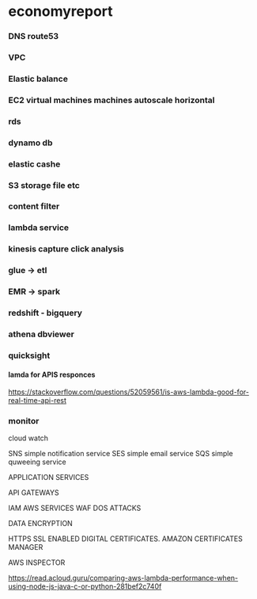 # economyreport
### DNS route53
### VPC
### Elastic balance
### EC2 virtual machines machines autoscale horizontal
### rds
### dynamo db
### elastic cashe
### S3 storage file etc
### content filter
### lambda service
### kinesis capture click analysis
### glue -> etl 
### EMR -> spark 
### redshift - bigquery 
### athena dbviewer
### quicksight


#### lamda for APIS responces
https://stackoverflow.com/questions/52059561/is-aws-lambda-good-for-real-time-api-rest

### monitor 

cloud watch 

SNS simple notification service
SES simple email service 
SQS simple quweeing service


APPLICATION SERVICES

API GATEWAYS

IAM AWS SERVICES WAF DOS ATTACKS 

DATA ENCRYPTION 

HTTPS SSL ENABLED DIGITAL CERTIFICATES. AMAZON CERTIFICATES MANAGER 

AWS INSPECTOR





https://read.acloud.guru/comparing-aws-lambda-performance-when-using-node-js-java-c-or-python-281bef2c740f
